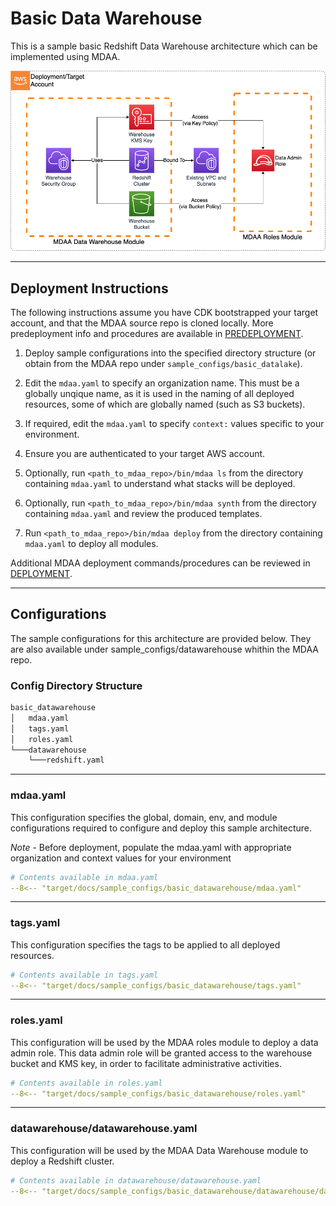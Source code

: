 # Basic Data Warehouse

This is a sample basic Redshift Data Warehouse architecture which can be implemented using MDAA.

![Datawarehouse](docs/datawarehouse.png)

***

## Deployment Instructions

The following instructions assume you have CDK bootstrapped your target account, and that the MDAA source repo is cloned locally.
More predeployment info and procedures are available in [PREDEPLOYMENT](../../PREDEPLOYMENT.md).

1. Deploy sample configurations into the specified directory structure (or obtain from the MDAA repo under `sample_configs/basic_datalake`).

2. Edit the `mdaa.yaml` to specify an organization name. This must be a globally unqique name, as it is used in the naming of all deployed resources, some of which are globally named (such as S3 buckets).

3. If required, edit the `mdaa.yaml` to specify `context:` values specific to your environment.

4. Ensure you are authenticated to your target AWS account.

5. Optionally, run `<path_to_mdaa_repo>/bin/mdaa ls` from the directory containing `mdaa.yaml` to understand what stacks will be deployed.

6. Optionally, run `<path_to_mdaa_repo>/bin/mdaa synth` from the directory containing `mdaa.yaml` and review the produced templates.

7. Run `<path_to_mdaa_repo>/bin/mdaa deploy` from the directory containing `mdaa.yaml` to deploy all modules.

Additional MDAA deployment commands/procedures can be reviewed in [DEPLOYMENT](../../DEPLOYMENT.md).

***

## Configurations

The sample configurations for this architecture are provided below. They are also available under sample_configs/datawarehouse whithin the MDAA repo.

### Config Directory Structure

```bash
basic_datawarehouse
│   mdaa.yaml
│   tags.yaml
│   roles.yaml
└───datawarehouse
    └───redshift.yaml
```

***

### mdaa.yaml

This configuration specifies the global, domain, env, and module configurations required to configure and deploy this sample architecture.

*Note* - Before deployment, populate the mdaa.yaml with appropriate organization and context values for your environment

```yaml
# Contents available in mdaa.yaml
--8<-- "target/docs/sample_configs/basic_datawarehouse/mdaa.yaml"
```

***

### tags.yaml

This configuration specifies the tags to be applied to all deployed resources.

```yaml
# Contents available in tags.yaml
--8<-- "target/docs/sample_configs/basic_datawarehouse/tags.yaml"
```

***

### roles.yaml

This configuration will be used by the MDAA roles module to deploy a data admin role. This data admin role will be granted access to the warehouse bucket and KMS key, in order to
facilitate administrative activities.

```yaml
# Contents available in roles.yaml
--8<-- "target/docs/sample_configs/basic_datawarehouse/roles.yaml"
```

***

### datawarehouse/datawarehouse.yaml

This configuration will be used by the MDAA Data Warehouse module to deploy a Redshift cluster.

```yaml
# Contents available in datawarehouse/datawarehouse.yaml
--8<-- "target/docs/sample_configs/basic_datawarehouse/datawarehouse/datawarehouse.yaml"
```
